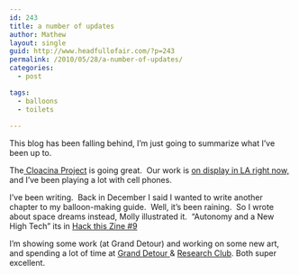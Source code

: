 ```yaml
---
id: 243
title: a number of updates
author: Mathew
layout: single
guid: http://www.headfullofair.com/?p=243
permalink: /2010/05/28/a-number-of-updates/
categories:
  - post

tags:
  - balloons
  - toilets
  
---
```

This blog has been falling behind, I&#8217;m just going to summarize what I&#8217;ve been up to.

The[ Cloacina Project][1] is going great.  Our work is [on display in LA right now,][2] and I&#8217;ve been playing a lot with cell phones.

I&#8217;ve been writing.  Back in December I said I wanted to write another chapter to my balloon-making guide.  Well, it&#8217;s been raining.  So I wrote about space dreams instead, Molly illustrated it.  &#8220;Autonomy and a New High Tech&#8221; its in [Hack this Zine #9][3]

I&#8217;m showing some work (at Grand Detour) and working on some new art, and spending a lot of time at [Grand Detour ][4]& [Research Club][5]. Both super excellent.

 [1]: http://www.cloacina.org/blog
 [2]: http://super-prime.org/
 [3]: https://hackbloc.org/zine
 [4]: http://www.grand-detour.org/
 [5]: http://research-club.org/
